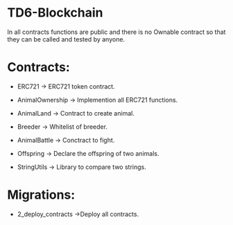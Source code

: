 # TD6-Blockchain


In all contracts functions are public and there is no Ownable contract so that they can be called and tested by anyone.


# Contracts:

- ERC721 -> ERC721 token contract.

- AnimalOwnership -> Implemention all ERC721 functions.

- AnimalLand -> Contract to create animal.

- Breeder -> Whitelist of breeder.

- AnimalBattle -> Conctract to fight.

- Offspring -> Declare the offspring of two animals.

- StringUtils -> Library to compare two strings.


# Migrations:

- 2_deploy_contracts ->Deploy all contracts.
